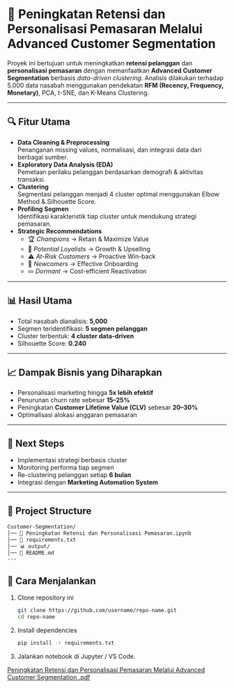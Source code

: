 # 🎯 Peningkatan Retensi dan Personalisasi Pemasaran Melalui Advanced Customer Segmentation  

Proyek ini bertujuan untuk meningkatkan **retensi pelanggan** dan **personalisasi pemasaran** dengan memanfaatkan **Advanced Customer Segmentation** berbasis *data-driven clustering*. Analisis dilakukan terhadap 5.000 data nasabah menggunakan pendekatan **RFM (Recency, Frequency, Monetary)**, PCA, t-SNE, dan K-Means Clustering.  

---

## 🔍 Fitur Utama
- **Data Cleaning & Preprocessing**  
  Penanganan missing values, normalisasi, dan integrasi data dari berbagai sumber.  
- **Exploratory Data Analysis (EDA)**  
  Pemetaan perilaku pelanggan berdasarkan demografi & aktivitas transaksi.  
- **Clustering**  
  Segmentasi pelanggan menjadi 4 cluster optimal menggunakan Elbow Method & Silhouette Score.  
- **Profiling Segmen**  
  Identifikasi karakteristik tiap cluster untuk mendukung strategi pemasaran.  
- **Strategic Recommendations**  
  - 🏆 *Champions* → Retain & Maximize Value  
  - 🚀 *Potential Loyalists* → Growth & Upselling  
  - ⚠️ *At-Risk Customers* → Proactive Win-back  
  - 🌱 *Newcomers* → Effective Onboarding  
  - 💤 *Dormant* → Cost-efficient Reactivation  

---

## 📊 Hasil Utama
- Total nasabah dianalisis: **5,000**  
- Segmen teridentifikasi: **5 segmen pelanggan**  
- Cluster terbentuk: **4 cluster data-driven**  
- Silhouette Score: **0.240**  

---

## 📈 Dampak Bisnis yang Diharapkan
- Personalisasi marketing hingga **5x lebih efektif**  
- Penurunan churn rate sebesar **15–25%**  
- Peningkatan **Customer Lifetime Value (CLV)** sebesar **20–30%**  
- Optimalisasi alokasi anggaran pemasaran  

---

## 🔮 Next Steps
- Implementasi strategi berbasis cluster  
- Monitoring performa tiap segmen  
- Re-clustering pelanggan setiap **6 bulan**  
- Integrasi dengan **Marketing Automation System**  

---

## 📂 Project Structure

```bash
Customer-Segmentation/
│── 📜 Peningkatan Retensi dan Personalisasi Pemasaran.ipynb  
│── 📜 requirements.txt                                       
│── 📊 output/                                                
│── 📄 README.md                                              
---
```
## 🚀 Cara Menjalankan
1. Clone repository ini  
   ```bash
   git clone https://github.com/username/repo-name.git
   cd repo-name
2. Install dependencies  
   ```bash
   pip install -r requirements.txt
3. Jalankan notebook di Jupyter / VS Code.

[Peningkatan Retensi dan Personalisasi Pemasaran Melalui Advanced Customer Segmentation .pdf](https://github.com/user-attachments/files/22509625/Peningkatan.Retensi.dan.Personalisasi.Pemasaran.Melalui.Advanced.Customer.Segmentation.pdf)

